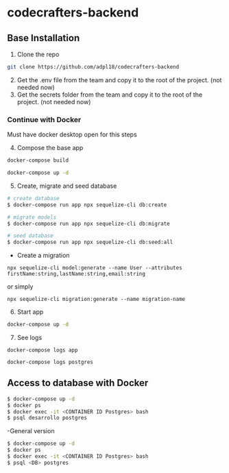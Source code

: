 # codecrafters-backend

## Base Installation

1. Clone the repo
```bash
git clone https://github.com/adpl18/codecrafters-backend
```
2. Get the .env file from the team and copy it to the root of the project. (not needed now)
3. Get the secrets folder from the team and copy it to the root of the project. (not needed now)

### Continue with Docker

Must have docker desktop open for this steps

4. Compose the base app 
```bash
docker-compose build
```

```bash
docker-compose up -d
```
5. Create, migrate and seed database
```bash
# create database
$ docker-compose run app npx sequelize-cli db:create

# migrate models
$ docker-compose run app npx sequelize-cli db:migrate

# seed database
$ docker-compose run app npx sequelize-cli db:seed:all
``` 

- Create a migration
```
npx sequelize-cli model:generate --name User --attributes firstName:string,lastName:string,email:string
```

or simply

```
npx sequelize-cli migration:generate --name migration-name
```
6. Start app
```bash
docker-compose up -d
```

7. See logs

```
docker-compose logs app
```

```
docker-compose logs postgres
```

## Access to database with Docker
```bash
$ docker-compose up -d
$ docker ps
$ docker exec -it <CONTAINER ID Postgres> bash
$ psql desarrollo postgres
```
-General version
```bash
$ docker-compose up -d
$ docker ps
$ docker exec -it <CONTAINER ID Postgres> bash
$ psql <DB> postgres
```